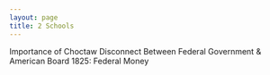 ```yaml
---
layout: page
title: 2 Schools
---
```


Importance of Choctaw
Disconnect Between Federal Government & American Board
1825: Federal Money 
